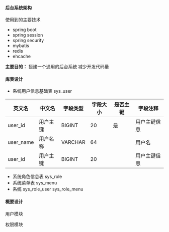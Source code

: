 #### 后台系统架构 ####

使用到的主要技术 

- spring boot 
- spring session
- spring security 
- mybatis  
- redis
- ehcache

**主要目的：** 搭建一个通用的后台系统 减少开发代码量

#### 库表设计
- 系统用户信息基础表
    sys_user

英文名|中文名|字段类型|字段大小|是否主键|字段注释
--|--|--|--|--|--
user_id|用户主键|BIGINT|20|是|用户主键信息
user_name|用户名称|VARCHAR|64||用户名
user_id|用户主键|BIGINT|20||用户主键信息    


- 系统角色信息表
sys_role
- 系统菜单表
sys_menu
- 系统
sys_role_user
sys_role_menu


#### 概要设计

用户模块

权限模块







